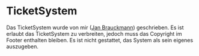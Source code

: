 # TicketSystem
Das TicketSystem wurde von mir ([Jan Brauckmann](mailto:brauckmann.it.services@gmail.com)) geschrieben.
Es ist erlaubt das TicketSystem zu verbreiten, jedoch muss das Copyright im Footer enthalten bleiben.
Es ist nicht gestattet, das System als sein eigenes auszugeben.
